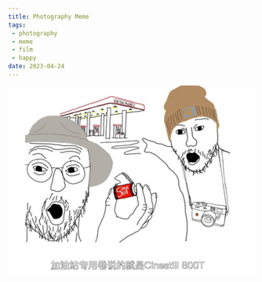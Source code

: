 ```yaml
---
title: Photography Meme
tags:
 - photography
 - meme
 - film
 - happy
date: 2023-04-24
---
```


![](photography/photography_meme/attachments/QQ图片20230424193512.png)